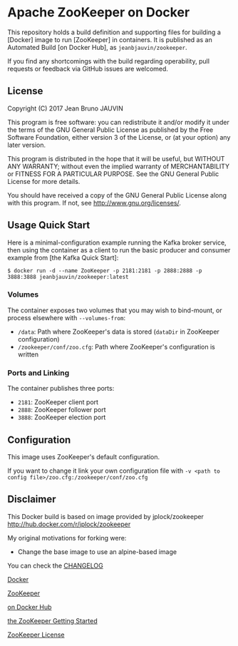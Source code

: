 Apache ZooKeeper on Docker
======================

This repository holds a build definition and supporting files for building a
[Docker] image to run [ZooKeeper] in containers. It is published as an Automated
Build [on Docker Hub], as `jeanbjauvin/zookeeper`.

If you find any shortcomings with the build regarding operability, pull requests
or feedback via GitHub issues are welcomed.

[Docker Compose]: https://docs.docker.com/compose/

License
-------

Copyright (C) 2017 Jean Bruno JAUVIN

This program is free software: you can redistribute it and/or modify
it under the terms of the GNU General Public License as published by
the Free Software Foundation, either version 3 of the License, or
(at your option) any later version.

This program is distributed in the hope that it will be useful,
but WITHOUT ANY WARRANTY; without even the implied warranty of
MERCHANTABILITY or FITNESS FOR A PARTICULAR PURPOSE.  See the
GNU General Public License for more details.

You should have received a copy of the GNU General Public License
along with this program.  If not, see <http://www.gnu.org/licenses/>.

Usage Quick Start
-----------------

Here is a minimal-configuration example running the Kafka broker service, then
using the container as a client to run the basic producer and consumer example
from [the Kafka Quick Start]:

```
$ docker run -d --name ZooKeeper -p 2181:2181 -p 2888:2888 -p 3888:3888 jeanbjauvin/zookeeper:latest
```

### Volumes

The container exposes two volumes that you may wish to bind-mount, or process
elsewhere with `--volumes-from`:

- `/data`: Path where ZooKeeper's data is stored (`dataDir` in ZooKeeper configuration)
- `/zookeeper/conf/zoo.cfg`: Path where ZooKeeper's configuration is written

### Ports and Linking

The container publishes three ports:

- `2181`: ZooKeeper client port
- `2888`: ZooKeeper follower port
- `3888`: ZooKeeper election port

Configuration
-------------

This image uses ZooKeeper's default configuration.

If you want to change it link your own configuration file with `-v <path to config file>/zoo.cfg:/zookeeper/conf/zoo.cfg`

## Disclaimer

This Docker build is based on image provided by jplock/zookeeper <http://hub.docker.com/r/jplock/zookeeper>

My original motivations for forking were:

- Change the base image to use an alpine-based image

You can check the [CHANGELOG](https://github.com/jeanbjauvin/kafka-zookeeper/blob/master/CHANGELOG.md)


[Docker](http://www.docker.io)

[ZooKeeper](https://zookeeper.apache.org/)

[on Docker Hub](https://hub.docker.com/r/jeanbjauvin/kafka/)

[the ZooKeeper Getting Started](https://zookeeper.apache.org/doc/trunk/ZooKeeperStarted.html)

[ZooKeeper License](https://github.com/apache/zookeeper/blob/release-3.4.10/LICENSE.txt)
